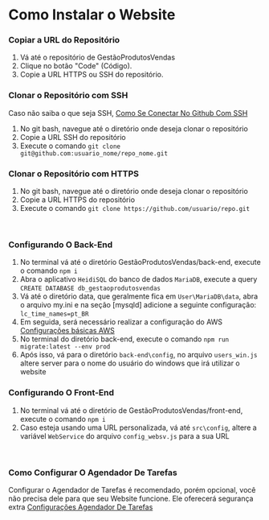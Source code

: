# Como Instalar o Website #

<h3> Copiar a URL do Repositório </h3>

1. Vá até o repositório de GestãoProdutosVendas
2. Clique no botão "Code" (Código).
3. Copie a URL HTTPS ou SSH do repositório.

<h3> Clonar o Repositório com SSH </h3>

Caso não saiba o que seja SSH, [Como Se Conectar No Github Com SSH](https://docs.github.com/pt/authentication/connecting-to-github-with-ssh)

1. No git bash, navegue até o diretório onde deseja clonar o repositório
2. Copie a URL SSH do repositório
3. Execute o comando `git clone git@github.com:usuario_nome/repo_nome.git`

<h3> Clonar o Repositório com HTTPS </h3>

1. No git bash, navegue até o diretório onde deseja clonar o repositório
2. Copie a URL HTTPS do repositório
3. Execute o comando `git clone https://github.com/usuario/repo.git`
<br/>


<h3> Configurando O Back-End </h3>

1. No terminal vá até o diretório GestãoProdutosVendas/back-end, execute o comando `npm i`
2. Abra o aplicativo `HeidiSQL` do banco de dados `MariaDB`, execute a query `CREATE DATABASE db_gestaoprodutosvendas`
3. Vá até o diretório data, que geralmente fica em <code>User\MariaDB\data</code>, abra o arquivo my.ini e na seção [mysqld] adicione a seguinte configuração: <code>lc_time_names=pt_BR</code>
4. Em seguida, será necessário realizar a configuração do AWS [Configurações básicas AWS](./Configurações%20básicas%20AWS.md)
5. No terminal do diretório back-end, execute o comando `npm run migrate:latest --env prod`
6. Após isso, vá para o diretório `back-end\config`, no arquivo `users_win.js` altere server para o nome do usuário do windows que irá utilizar o website
  
<h3> Configurando O Front-End </h3>

1. No terminal vá até o diretório de GestãoProdutosVendas/front-end, execute o comando `npm i`
2. Caso esteja usando uma URL personalizada, vá até `src\config`, altere a variável `WebService` do arquivo `config_websv.js` para a sua URL
<br/>
<h3> Como Configurar O Agendador De Tarefas </h3>

Configurar o Agendador de Tarefas é recomendado, porém opcional, você não precisa dele para que seu Website funcione. Ele oferecerá segurança extra [Configurações Agendador De Tarefas](./Configurações%20Agendador%20De%20Tarefas.md)











